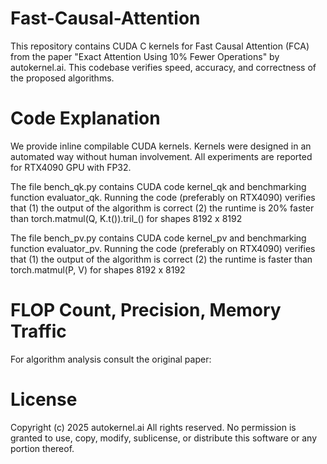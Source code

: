 # Fast-Causal-Attention
This repository contains CUDA C kernels for Fast Causal Attention (FCA) from the paper "Exact Attention Using 10% Fewer Operations" by autokernel.ai. This codebase verifies speed, accuracy, and correctness of the proposed algorithms.

# Code Explanation
We provide inline compilable CUDA kernels. Kernels were designed in an automated way without human involvement. All experiments are reported for RTX4090 GPU with FP32.

The file bench_qk.py contains CUDA code kernel_qk and benchmarking function evaluator_qk. Running the code (preferably on RTX4090) verifies that
(1) the output of the algorithm is correct 
(2) the runtime is 20% faster than torch.matmul(Q, K.t()).tril_() for shapes 8192 x 8192

The file bench_pv.py contains CUDA code kernel_pv and benchmarking function evaluator_pv. Running the code (preferably on RTX4090) verifies that
(1) the output of the algorithm is correct 
(2) the runtime is <TBD> faster than torch.matmul(P, V) for shapes 8192 x 8192


# FLOP Count, Precision, Memory Traffic
For algorithm analysis consult the original paper: <arxiv link here>


# License
Copyright (c) 2025 autokernel.ai All rights reserved.
No permission is granted to use, copy, modify, sublicense, or distribute this software or any portion thereof.
